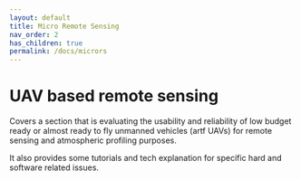 ```yaml
---
layout: default
title: Micro Remote Sensing
nav_order: 2
has_children: true
permalink: /docs/micrors
---
```



# UAV based remote sensing 


Covers a section that is evaluating the usability and reliability of low budget ready or almost ready to fly unmanned vehicles (artf UAVs) for remote sensing and atmospheric profiling purposes.

It also provides some tutorials and tech explanation for specific hard and software related issues. 
